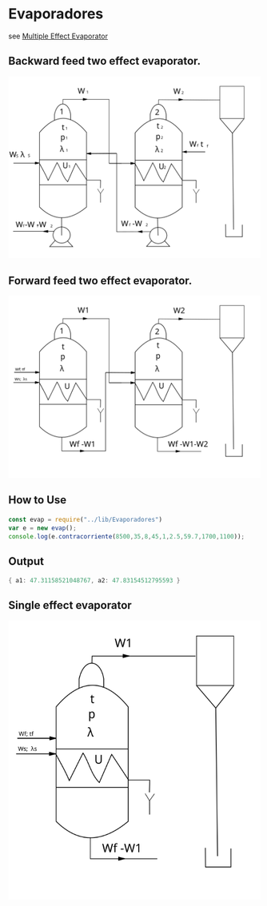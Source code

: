 # Evaporadores
see [Multiple Effect Evaporator](https://en.wikipedia.org/wiki/Multiple-effect_evaporator)

## Backward feed two effect evaporator.
![Image backward feed](./rc/backwardfeed.svg)

## Forward feed two effect evaporator.
![Image forward feed](./rc/paralelo.svg)

## How to Use
```javascript
const evap = require("../lib/Evaporadores")
var e = new evap();
console.log(e.contracorriente(8500,35,8,45,1,2.5,59.7,1700,1100));
```
## Output
```powershell
{ a1: 47.31158521048767, a2: 47.83154512795593 }
```

## Single effect evaporator
![Image single effect](./rc/single.svg)
